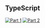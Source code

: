 ## TypeScript
[![Part 1](https://img.shields.io/badge/Part%201-0.563ms-informational)](https://adventofcode.com/2024/)
[![Part 2](https://img.shields.io/badge/Part%202-0.558ms-informational)](https://adventofcode.com/2024/)